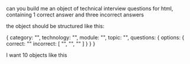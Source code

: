 can you build me an object of technical interview questions for html, containing 1 correct answer and three incorrect answers

the object should be structured like this:

{
    category: "",
    technology: "",
    module: "",
    topic: "",
    questions: {
        options: {
             correct: ""
             incorrect: [
                 "", 
                 "", 
                 ""
             ]
        }
    }
}

I want 10 objects like this